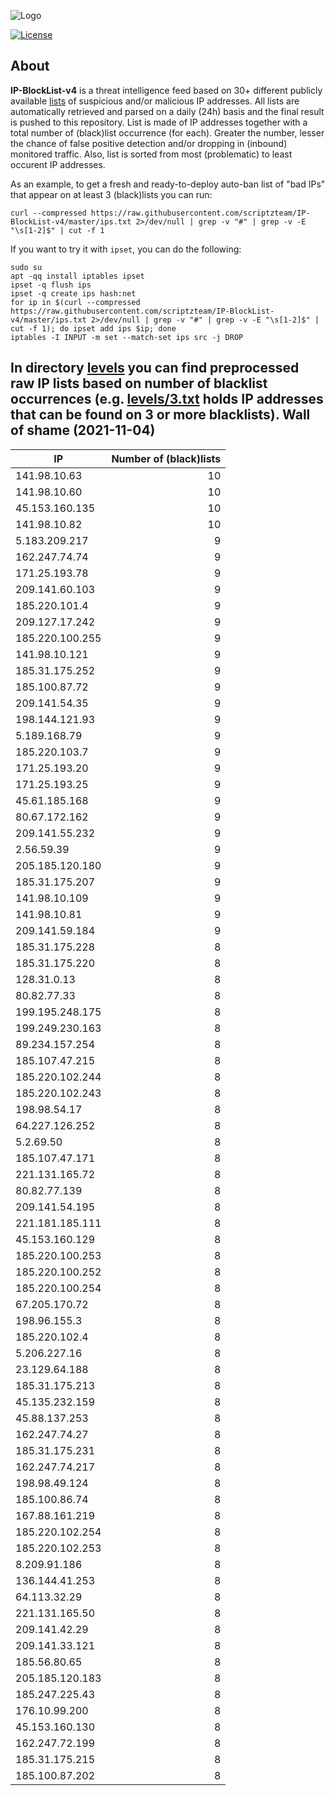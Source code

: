 ![Logo](https://i.imgur.com/PyKLAe7.png)

[![License](https://img.shields.io/badge/license-The_Unlicense-red.svg)](https://unlicense.org/)

About
----

**IP-BlockList-v4** is a threat intelligence feed based on 30+ different publicly available [lists](https://github.com/stamparm/maltrail) of suspicious and/or malicious IP addresses. All lists are automatically retrieved and parsed on a daily (24h) basis and the final result is pushed to this repository. List is made of IP addresses together with a total number of (black)list occurrence (for each). Greater the number, lesser the chance of false positive detection and/or dropping in (inbound) monitored traffic. Also, list is sorted from most (problematic) to least occurent IP addresses.

As an example, to get a fresh and ready-to-deploy auto-ban list of "bad IPs" that appear on at least 3 (black)lists you can run:

```
curl --compressed https://raw.githubusercontent.com/scriptzteam/IP-BlockList-v4/master/ips.txt 2>/dev/null | grep -v "#" | grep -v -E "\s[1-2]$" | cut -f 1
```

If you want to try it with `ipset`, you can do the following:

```
sudo su
apt -qq install iptables ipset
ipset -q flush ips
ipset -q create ips hash:net
for ip in $(curl --compressed https://raw.githubusercontent.com/scriptzteam/IP-BlockList-v4/master/ips.txt 2>/dev/null | grep -v "#" | grep -v -E "\s[1-2]$" | cut -f 1); do ipset add ips $ip; done
iptables -I INPUT -m set --match-set ips src -j DROP
```

In directory [levels](levels) you can find preprocessed raw IP lists based on number of blacklist occurrences (e.g. [levels/3.txt](levels/3.txt) holds IP addresses that can be found on 3 or more blacklists).
Wall of shame (2021-11-04)
----

|IP|Number of (black)lists|
|---|--:|
141.98.10.63|10
141.98.10.60|10
45.153.160.135|10
141.98.10.82|10
5.183.209.217|9
162.247.74.74|9
171.25.193.78|9
209.141.60.103|9
185.220.101.4|9
209.127.17.242|9
185.220.100.255|9
141.98.10.121|9
185.31.175.252|9
185.100.87.72|9
209.141.54.35|9
198.144.121.93|9
5.189.168.79|9
185.220.103.7|9
171.25.193.20|9
171.25.193.25|9
45.61.185.168|9
80.67.172.162|9
209.141.55.232|9
2.56.59.39|9
205.185.120.180|9
185.31.175.207|9
141.98.10.109|9
141.98.10.81|9
209.141.59.184|9
185.31.175.228|8
185.31.175.220|8
128.31.0.13|8
80.82.77.33|8
199.195.248.175|8
199.249.230.163|8
89.234.157.254|8
185.107.47.215|8
185.220.102.244|8
185.220.102.243|8
198.98.54.17|8
64.227.126.252|8
5.2.69.50|8
185.107.47.171|8
221.131.165.72|8
80.82.77.139|8
209.141.54.195|8
221.181.185.111|8
45.153.160.129|8
185.220.100.253|8
185.220.100.252|8
185.220.100.254|8
67.205.170.72|8
198.96.155.3|8
185.220.102.4|8
5.206.227.16|8
23.129.64.188|8
185.31.175.213|8
45.135.232.159|8
45.88.137.253|8
162.247.74.27|8
185.31.175.231|8
162.247.74.217|8
198.98.49.124|8
185.100.86.74|8
167.88.161.219|8
185.220.102.254|8
185.220.102.253|8
8.209.91.186|8
136.144.41.253|8
64.113.32.29|8
221.131.165.50|8
209.141.42.29|8
209.141.33.121|8
185.56.80.65|8
205.185.120.183|8
185.247.225.43|8
176.10.99.200|8
45.153.160.130|8
162.247.72.199|8
185.31.175.215|8
185.100.87.202|8
